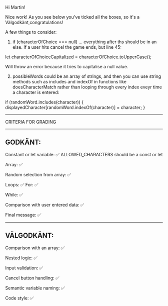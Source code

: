 Hi Martin!

Nice work! As you see below you've ticked all the boxes, so it's a Välgodkänt,congratulations!

A few things to consider:

1. if (characterOfChoice === null) ... everything after ths should be  in an else. If a user hits cancel the game ends, but line 45:

  let characterOfChoiceCapitalized = characterOfChoice.toUpperCase();

Will throw an error because it tries to capitalise a null value.

2. possibleWords could be an array of strings, and then you can use string methods such as includes and indexOf in functions like doesCharacterMatch rather than looping through every index eveyr time a character is entered:

  if (randomWord.includes(character)) {
     displayedCharacter[randomWord.indexOf(character)] = character; 
  }

*************************************

CRITERIA FOR GRADING

*************************************

GODKÄNT:
-------------------------------------

Constant or let variable: ✅
  ALLOWED_CHARACTERS should be a const or let

Array: ✅

Random selection from array: ✅ 

Loops: ✅ 
  For: ✅ 

  While: ✅ 

Comparison with user entered data: ✅ 

Final message: ✅ 

-------------------------------------

VÄLGODKÄNT:
-------------------------------------

Comparison with an array: ✅ 

Nested logic: ✅ 

Input validation: ✅ 

Cancel button handling: ✅ 

Semantic variable naming: ✅ 

Code style: ✅ 